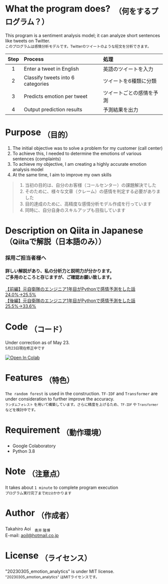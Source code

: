 # What the program does? &nbsp;<sub>（何をするプログラム？）</sub>  
This program is a sentiment analysis model; it can analyze short sentences like tweets on Twitter.  
<sub>このプログラムは感情分析モデルです。Twitterのツイートのような短文を分析できます。</sub>
  
| Step | Process | 処理 |  
|:-:|:--|:--|  
|1 |Enter a tweet in English|英語のツイートを入力 |
|2 |Classify tweets into 6 categories|ツイートを6種類に分類 |
|3 |Predicts emotion per tweet|ツイートごとの感情を予測 |
|4 |Output prediction results|予測結果を出力 |

# Purpose <sub>（目的）</sup>

 1. The initial objective was to solve a problem for my customer (call center)  
 2. To achieve this, I needed to determine the emotions of various sentences (complaints)  
 3. To achieve my objective, I am creating a highly accurate emotion analysis model  
 4. At the same time, I aim to improve my own skills  

> 1. 当初の目的は、自分のお客様（コールセンター）の課題解決でした  
> 2. そのために、様々な文章（クレーム）の感情を判定する必要がありました  
> 3. 目的達成のために、高精度な感情分析モデル作成を行っています  
> 4. 同時に、自分自身のスキルアップも目指しています  



# Description on Qiita in Japanese <sub>（Qiitaで解説（日本語のみ））</sub>
### 採用ご担当者様へ
#### 詳しい解説があり、私の分析力と説明力が分かります。<br>ご多用のところと存じますが、ご確認お願い致します。

 [【前編】元自衛隊のエンジニア1年目がPythonで感情予測をした話 24.0%→25.5%](https://qiita.com/takahiroaoi/items/bf3decfe6766f90d7fae)   
 [【後編】元自衛隊のエンジニア1年目がPythonで感情予測をした話 25.5%→33.6%](https://qiita.com/takahiroaoi/items/fccfa0ba8726adcc2035)  

# Code <sub>（コード）</sub>  
Under correction as of May 23.  
<sub>5月23日現在修正中です</sub>  
  
<a href="https://colab.research.google.com/github/aoitkahiro/20230305_emotion_analytics/blob/main/%E6%84%9F%E6%83%85%E5%88%86%E6%9E%90_ver_5_0_20230305_%E7%B2%BE%E5%BA%A633_6__Qiita%E5%BE%8C%E7%B7%A8%E7%A8%BF_%E3%83%A9%E3%83%B3%E3%83%80%E3%83%A0%E3%83%95%E3%82%A9%E3%83%AC%E3%82%B9%E3%83%88_%E7%9B%AE%E7%9A%84%E5%A4%89%E6%95%B08%E5%80%8B.ipynb
">
<img src="https://colab.research.google.com/assets/colab-badge.svg" alt="Open In Colab">
</a>  


# Features <sub>（特色）</sub>
`The random forest` is used in the construction. `TF-IDF` and `Transformer` are under consideration to further improve the accuracy.    
<sub>`ランダムフォレスト` を用いて構築しています。さらに精度を上げるため、`TF-IDF` や `Transformer` などを検討中です。</sub>

# Requirement <sub>（動作環境）</sub>  
- Google Colaboratory
- Python 3.8


# Note <sub>（注意点）</sub>  
It takes about `1 minute` to complete program execution  
<sub>プログラム実行完了まで`約1分`かかります</sub>

# Author <sub>（作成者）</sub>
Takahiro Aoi &nbsp; <sub>青井 隆博</sub>  
E-mail: aoil@hotmail.co.jp

# License <sub>（ライセンス）</sub>  
"20230305_emotion_analytics" is under MIT license.  
<sub> "20230305_emotion_analytics" はMITライセンスです。</sub>
